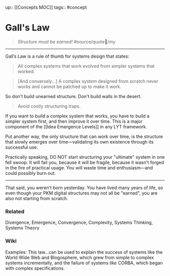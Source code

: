 up:: [[Concepts MOC]]
tags:: #concept 

# Gall's Law
> *Structure must be earned!* #source/quote💬/my 

---
Gall’s Law is a rule of thumb for systems design that states: 

> All complex systems that work evolved from simpler systems that worked. 

> [And conversely...] A complex system designed from scratch never works and cannot be patched up to make it work. 

So don't build unearned structure. Don't build walls in the desert. 

> Avoid costly structuring traps.

If you want to build a complex system that works, you have to build a simpler system first, and then improve it over time. This is a major component of the [[Idea Emergence Levels]] in any LYT framework.

Put another way, the only structure that can work over time, is the structure that slowly emerges over time—validating its own existence through its successful use. 

Practically speaking, DO NOT start structuring your "ultimate" system in one fell swoop. It will fail you, because it will be fragile, because it wasn't forged in the fire of practical usage. You will waste time and enthusiasm—and could possibly burn out. 

---
That said, you weren't born yesterday. You have lived many years of life, so even though your PKM digital structures may not all be "earned", you are also not starting from scratch.

### Related
Divergence, Emergence, Convergence, Complexity, Systems Thinking, Systems Theory

### Wiki
Examples: This law...can be used to explain the success of systems like the World Wide Web and Blogosphere, which grew from simple to complex systems incrementally, and the failure of systems like CORBA, which began with complex specifications. 

